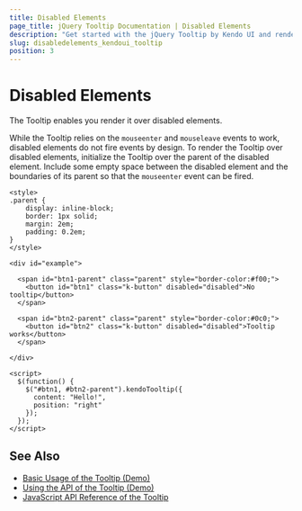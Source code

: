 ```yaml
---
title: Disabled Elements
page_title: jQuery Tooltip Documentation | Disabled Elements
description: "Get started with the jQuery Tooltip by Kendo UI and render it over disabled elements."
slug: disabledelements_kendoui_tooltip
position: 3
---
```


# Disabled Elements

The Tooltip enables you render it over disabled elements.

While the Tooltip relies on the `mouseenter` and `mouseleave` events to work, disabled elements do not fire events by design. To render the Tooltip over disabled elements, initialize the Tooltip over the parent of the disabled element. Include some empty space between the disabled element and the boundaries of its parent so that the `mouseenter` event can be fired.

```dojo
<style>
.parent {
    display: inline-block;
    border: 1px solid;
    margin: 2em;
    padding: 0.2em;
}
</style>

<div id="example">

  <span id="btn1-parent" class="parent" style="border-color:#f00;">
    <button id="btn1" class="k-button" disabled="disabled">No tooltip</button>
  </span>

  <span id="btn2-parent" class="parent" style="border-color:#0c0;">
    <button id="btn2" class="k-button" disabled="disabled">Tooltip works</button>
  </span>

</div>

<script>
  $(function() {
    $("#btn1, #btn2-parent").kendoTooltip({
      content: "Hello!",
      position: "right"
    });
  });
</script>
```

## See Also

* [Basic Usage of the Tooltip (Demo)](https://demos.telerik.com/kendo-ui/tooltip/index)
* [Using the API of the Tooltip (Demo)](https://demos.telerik.com/kendo-ui/tooltip/api)
* [JavaScript API Reference of the Tooltip](/api/javascript/ui/tooltip)

